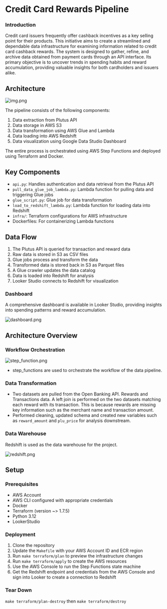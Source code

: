 # Credit Card Rewards Pipeline

### Introduction

Credit card issuers frequently offer cashback incentives as a key selling point for their products. This initiative aims to create a streamlined and dependable data infrastructure for examining information related to credit card cashback rewards. The system is designed to gather, refine, and archive data obtained from payment cards through an API interface. Its primary objective is to uncover trends in spending habits and reward accumulation, providing valuable insights for both cardholders and issuers alike.



## Architecture
![img.png](static/img.png)

The pipeline consists of the following components:
1. Data extraction from Plutus API
2. Data storage in AWS S3
3. Data transformation using AWS Glue and Lambda
4. Data loading into AWS Redshift
5. Data visualization using Google Data Studio Dashboard

The entire process is orchestrated using AWS Step Functions and deployed using Terraform and Docker.

## Key Components

- `api.py`: Handles authentication and data retrieval from the Plutus API
- `pull_data_glue_job_lambda.py`: Lambda function for pulling data and triggering Glue jobs
- `glue_script.py`: Glue job for data transformation
- `load_to_redshift_lambda.py`: Lambda function for loading data into Redshift
- `infra/`: Terraform configurations for AWS infrastructure
- Dockerfiles: For containerizing Lambda functions


## Data Flow

1. The Plutus API is queried for transaction and reward data
2. Raw data is stored in S3 as CSV files
3. Glue jobs process and transform the data
4. Transformed data is stored back in S3 as Parquet files
5. A Glue crawler updates the data catalog
6. Data is loaded into Redshift for analysis
7. Looker Studio connects to Redshift for visualization



### Dashboard
A comprehensive dashboard is available in Looker Studio, providing insights into spending patterns and reward accumulation.

![dashboard.png](static/dashboard.png)


## Architecture Overview

### Workflow Orchestration
![step_function.png](static/step_function.png)
- step_functions are used to orchestrate the workflow of the data pipeline.

### Data Transformation
- Two datasets are pulled from the Open Banking API. Rewards and Transactions data. 
A left join is performed on the two datasets matching each reward with its transaction. 
This is because rewards are missing key information such as the merchant name and transaction amount.
- Performed cleaning, updated schema and created new variables such as `reward_amount` and `plu_price` for analysis downstream.


### Data Warehouse

Redshift is used as the data warehouse for the project.

![redshift.png](static/redshift.png)



## Setup

### Prerequisites

- AWS Account
- AWS CLI configured with appropriate credentials
- Docker
- Terraform (version ~> 1.7.5)
- Python 3.12
- LookerStudio

### Deployment

1. Clone the repository
2. Update the `Makefile` with your AWS Account ID and ECR region
3. Run `make terraform/plan` to preview the infrastructure changes
4. Run `make terraform/apply` to create the AWS resources
5. Use the AWS Console to run the Step Functions state machine
6. Get the Redshift endpoint and credentials from the AWS Console and sign into Looker to create a connection to Redshift



### Tear Down
`make terraform/plan-destroy` then `make terraform/destroy`
